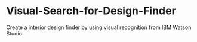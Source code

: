 # Visual-Search-for-Design-Finder
Create a interior design finder by using visual recognition from IBM Watson Studio
